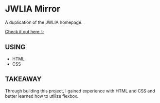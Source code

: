 # JWLIA Mirror
A duplication of the JWLIA homepage.

[Check it out here :sparkles:](https://jwliamirror.netlify.app)

## USING 
- HTML
- CSS

## TAKEAWAY
Through building this project, I gained experience with HTML and CSS and better learned how to utilize flexbox.
